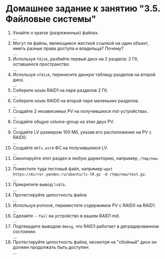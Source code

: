 # Домашнее задание к занятию "3.5. Файловые системы"

1. Узнайте о sparse (разряженных) файлах.  
...  
1. Могут ли файлы, являющиеся жесткой ссылкой на один объект, иметь разные права доступа и владельца? Почему?  
...  
1. Используя `fdisk`, разбейте первый диск на 2 раздела: 2 Гб, оставшееся пространство.  
...  
1. Используя `sfdisk`, перенесите данную таблицу разделов на второй диск.  
...  
1. Соберите `mdadm` RAID1 на паре разделов 2 Гб.  
...  
1. Соберите `mdadm` RAID0 на второй паре маленьких разделов.  
...  
1. Создайте 2 независимых PV на получившихся md-устройствах.  
...  
1. Создайте общую volume-group на этих двух PV.  
...  
1. Создайте LV размером 100 Мб, указав его расположение на PV с RAID0.  
...  
1. Создайте `mkfs.ext4` ФС на получившемся LV.  
...  
1. Смонтируйте этот раздел в любую директорию, например, `/tmp/new`.  
...  
1. Поместите туда тестовый файл, например `wget https://mirror.yandex.ru/ubuntu/ls-lR.gz -O /tmp/new/test.gz`.  
...  
1. Прикрепите вывод `lsblk`.  
...  
1. Протестируйте целостность файла  
...  
1. Используя pvmove, переместите содержимое PV с RAID0 на RAID1.  
...  
1. Сделайте `--fail` на устройство в вашем RAID1 md.  
...  
1. Подтвердите выводом `dmesg`, что RAID1 работает в деградированном состоянии.  
...  
1. Протестируйте целостность файла, несмотря на "сбойный" диск он должен продолжать быть доступен:  
...  
  
